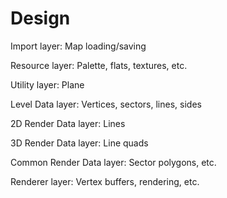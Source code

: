 Design
======

Import layer: Map loading/saving

Resource layer: Palette, flats, textures, etc.

Utility layer: Plane

Level Data layer: Vertices, sectors, lines, sides

2D Render Data layer: Lines

3D Render Data layer: Line quads

Common Render Data layer: Sector polygons, etc.

Renderer layer: Vertex buffers, rendering, etc.
